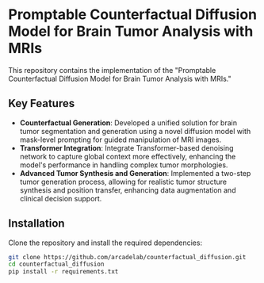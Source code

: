 # Promptable Counterfactual Diffusion Model for Brain Tumor Analysis with MRIs

This repository contains the implementation of the "Promptable Counterfactual Diffusion Model for Brain Tumor Analysis with MRIs."

## Key Features

- **Counterfactual Generation**: ­Developed a unified solution for brain tumor segmentation and generation using a novel diffusion model with mask-level prompting for guided manipulation of MRI images.
- **Transformer Integration**: ­Integrate Transformer-based denoising network to capture global context more effectively, enhancing the model's performance in handling complex tumor morphologies. 
- **Advanced Tumor Synthesis and Generation**: Implemented a two-step tumor generation process, allowing for realistic tumor structure synthesis and position transfer, enhancing data augmentation and clinical decision support.

## Installation

Clone the repository and install the required dependencies:

```bash
git clone https://github.com/arcadelab/counterfactual_diffusion.git
cd counterfactual_diffusion
pip install -r requirements.txt
